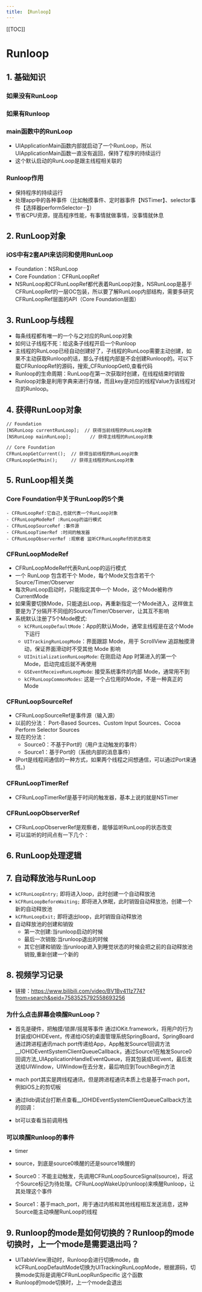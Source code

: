 ```yaml
---
title: 【Runloop】
---
```


[[TOC]]

# Runloop

## 1. 基础知识

### 如果没有RunLoop

### 如果有Runloop


### main函数中的RunLoop

- UIApplicationMain函数内部就启动了一个RunLoop，所以UIApplicationMain函数一直没有返回，保持了程序的持续运行
- 这个默认启动的RunLoop是跟主线程相关联的

### Runloop作用
- 保持程序的持续运行
- 处理app中的各种事件（比如触摸事件、定时器事件【NSTimer】、selector事件【选择器performSelector···】）
- 节省CPU资源，提高程序性能，有事情就做事情，没事情就休息


## 2. RunLoop对象

### iOS中有2套API来访问和使用RunLoop
- Foundation：NSRunLoop
- Core Foundation：CFRunLoopRef
- NSRunLoop和CFRunLoopRef都代表着RunLoop对象，NSRunLoop是基于CFRunLoopRef的一层OC包装，所以要了解RunLoop内部结构，需要多研究CFRunLoopRef层面的API（Core Foundation层面）


## 3. RunLoop与线程
- 每条线程都有唯一的一个与之对应的RunLoop对象
- 如何让子线程不死：给这条子线程开启一个Runloop
- 主线程的RunLoop已经自动创建好了，子线程的RunLoop需要主动创建，如果不主动获取Runloop的话，那么子线程内部是不会创建Runloop的。可以下载CFRunloopRef的源码，搜索_CFRunloopGet0,查看代码
- Runloop的生命周期：RunLoop在第一次获取时创建，在线程结束时销毁
- Runloop对象是利用字典来进行存储，而且key是对应的线程Value为该线程对应的Runloop。


## 4. 获得RunLoop对象
```oc
// Foundation
[NSRunLoop currentRunLoop];  // 获得当前线程的RunLoop对象
[NSRunLoop mainRunLoop];       // 获得主线程的RunLoop对象

// Core Foundation
CFRunLoopGetCurrent();  // 获得当前线程的RunLoop对象
CFRunLoopGetMain();     // 获得主线程的RunLoop对象 
```

## 5. RunLoop相关类
### Core Foundation中关于RunLoop的5个类
    - CFRunLoopRef:它自己,也就代表一个RunLoop对象
    - CFRunLoopModeRef :RunLoop的运行模式
    - CFRunLoopSourceRef :事件源
    - CFRunLoopTimerRef :时间的触发器
    - CFRunLoopObserverRef :观察者 监听CFRunLoopRef的状态改变

### CFRunLoopModeRef
- CFRunLoopModeRef代表RunLoop的运行模式
- 一个 RunLoop 包含若干个 Mode，每个Mode又包含若干个Source/Timer/Observer
- 每次RunLoop启动时，只能指定其中一个 Mode，这个Mode被称作 CurrentMode
- 如果需要切换Mode，只能退出Loop，再重新指定一个Mode进入，这样做主要是为了分隔开不同组的Source/Timer/Observer，让其互不影响
- 系统默认注册了5个Mode模式:
    - `kCFRunLoopDefaultMode`：App的默认Mode，通常主线程是在这个Mode下运行
    - `UITrackingRunLoopMode`：界面跟踪 Mode，用于 ScrollView 追踪触摸滑动，保证界面滑动时不受其他 Mode 影响
    - `UIInitializationRunLoopMode`: 在刚启动 App 时第进入的第一个 Mode，启动完成后就不再使用
    - `GSEventReceiveRunLoopMode`: 接受系统事件的内部 Mode，通常用不到
    - `kCFRunLoopCommonModes`: 这是一个占位用的Mode，不是一种真正的Mode

### CFRunLoopSourceRef
- CFRunLoopSourceRef是事件源（输入源）
- 以前的分法： Port-Based Sources、Custom Input Sources、Cocoa Perform Selector Sources
- 现在的分法：
    - Source0：不基于Port的（用户主动触发的事件）
    - Source1：基于Port的（系统内部的消息事件）
- (Port是线程间通信的一种方式，如果两个线程之间想通信，可以通过Port来通信。)


### CFRunLoopTimerRef
- CFRunLoopTimerRef是基于时间的触发器，基本上说的就是NSTimer

### CFRunLoopObserverRef
- CFRunLoopObserverRef是观察者，能够监听RunLoop的状态改变
- 可以监听的时间点有一下几个：




## 6. RunLoop处理逻辑




## 7. 自动释放池与RunLoop

- `kCFRunLoopEntry;` 即将进入loop，此时创建一个自动释放池
- `kCFRunLoopBeforeWaiting;` 即将进入休眠，此时销毁自动释放池，创建一个新的自动释放池
- `kCFRunLoopExit;`  即将退出loop，此时销毁自动释放池
- 自动释放池的创建和销毁
    - 第一次创建:当runloop启动的时候
    - 最后一次销毁:当runloop退出的时候
    - 其它创建和销毁:当runloop进入到睡觉状态的时候会把之前的自动释放池销毁,重新创建一个新的



## 8. 视频学习记录
- 链接：https://www.bilibili.com/video/BV1Bv411z774?from=search&seid=7583525792558693256

### 为什么点击屏幕会唤醒RunLoop？
- 首先是硬件，把触摸/锁屏/摇晃等事件 通过IOKit.framework，将用户的行为封装成IOHIDEvent，传递给iOS的桌面管理系统SpringBoard，SpringBoard通过跨进程通讯mach port传递给App，App触发Source1回调方法__IOHIDEventSystemClientQueueCallback，通过Source1在触发Source0回调方法_UIApplicationHandleEventQueue，将其包装成UIEvent，最后发送给UIWindow，UIWindow在去分发，最后响应到TouchBegin方法
- mach port其实是跨线程通讯，但是跨进程通讯本质上也是基于mach port，例如iOS上的剪切板
- 通过lldb调试台打断点查看__IOHIDEventSystemClientQueueCallback方法的回调：

- bt可以查看当前调用栈


### 可以唤醒Runloop的事件
- timer
- source，到底是source0唤醒的还是source1唤醒的

- Source0：不能主动触发，先调用CFRunLoopSourceSignal(source)，将这个Source标记为待处理。CFRunLoopWakeUp(runloop)来唤醒Runloop，让其处理这个事件
- Source1：基于mach_port，用于通过内核和其他线程相互发送消息，这种Source能主动唤醒RunLoop的线程

## 9. Runloop的mode是如何切换的？Runloop的mode切换时，上一个mode是需要退出吗？
- UITableView滑动时，Runloop会进行切换mode，由kCFRunLoopDefaultMode切换为UITrackingRunLoopMode，根据源码，切换mode实际是调用CFRunLoopRunSpecific 这个函数
- Runloop的mode切换时，上一个mode会退出



